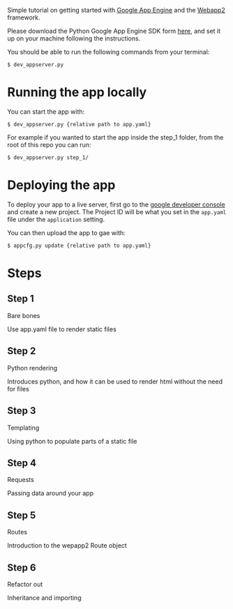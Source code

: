 Simple tutorial on getting started with [Google App Engine](https://cloud.google.com/appengine/docs) and the [Webapp2](https://webapp-improved.appspot.com/index.html) framework.

Please download the Python Google App Engine SDK form [here](https://cloud.google.com/appengine/downloads), and set it up on your machine following the instructions.

You should be able to run the following commands from your terminal:

    $ dev_appserver.py


Running the app locally
========================

You can start the app with:

    $ dev_appserver.py {relative path to app.yaml}

For example if you wanted to start the app inside the step_1 folder, from the root of this repo you can run:

    $ dev_appserver.py step_1/


Deploying the app
========================

To deploy your app to a live server, first go to the [google developer console](https://console.developers.google.com/project) and create a new project. The Project ID will be what you set in the `app.yaml` file under the `application` setting.

You can then upload the app to gae with:

    $ appcfg.py update {relative path to app.yaml}


Steps
=======================

Step 1
-------
Bare bones

Use app.yaml file to render static files

Step 2
-------
Python rendering

Introduces python, and how it can be used to render html without the need for files

Step 3
-------
Templating

Using python to populate parts of a static file

Step 4
-------
Requests

Passing data around your app

Step 5
-------
Routes

Introduction to the wepapp2 Route object

Step 6
-------
Refactor out

Inheritance and importing
